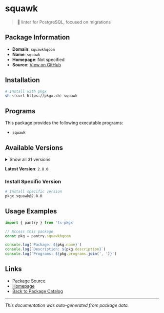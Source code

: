 # squawk

> 🐘 linter for PostgreSQL, focused on migrations

## Package Information

- **Domain**: `squawkhqcom`
- **Name**: `squawk`
- **Homepage**: Not specified
- **Source**: [View on GitHub](https://github.com/pkgxdev/pantry/tree/main/projects/squawkhq.com/package.yml)

## Installation

```bash
# Install with pkgx
sh <(curl https://pkgx.sh) squawk
```

## Programs

This package provides the following executable programs:

- `squawk`

## Available Versions

<details>
<summary>Show all 31 versions</summary>

- `2.8.0`, `2.7.0`, `2.6.0`, `2.5.0`, `2.4.0`
- `2.3.0`, `2.2.0`, `2.1.0`, `2.0.0`, `1.6.1`
- `1.6.0`, `1.5.5`, `1.5.4`, `1.5.3`, `1.5.2`
- `1.5.1`, `1.5.0`, `1.4.0`, `1.2.0`, `1.1.2`
- `1.1.1`, `1.1.0`, `1.0.0`, `0.29.0`, `0.28.0`
- `0.27.0`, `0.26.0`, `0.25.0`, `0.24.2`, `0.24.1`
- `0.24.0`

</details>

**Latest Version**: `2.8.0`

### Install Specific Version

```bash
# Install specific version
pkgx squawk@2.8.0
```

## Usage Examples

```typescript
import { pantry } from 'ts-pkgx'

// Access this package
const pkg = pantry.squawkhqcom

console.log(`Package: ${pkg.name}`)
console.log(`Description: ${pkg.description}`)
console.log(`Programs: ${pkg.programs.join(', ')}`)
```

## Links

- [Package Source](https://github.com/pkgxdev/pantry/tree/main/projects/squawkhq.com/package.yml)
- [Homepage](#)
- [Back to Package Catalog](../package-catalog.md)

---

*This documentation was auto-generated from package data.*
